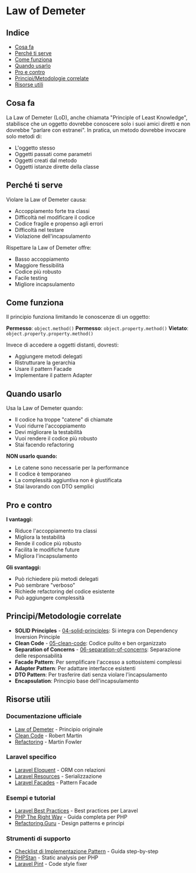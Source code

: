 # Law of Demeter

## Indice
- [Cosa fa](#cosa-fa)
- [Perché ti serve](#perché-ti-serve)
- [Come funziona](#come-funziona)
- [Quando usarlo](#quando-usarlo)
- [Pro e contro](#pro-e-contro)
- [Principi/Metodologie correlate](#principi-metodologie-correlate)
- [Risorse utili](#risorse-utili)

## Cosa fa

La Law of Demeter (LoD), anche chiamata "Principle of Least Knowledge", stabilisce che un oggetto dovrebbe conoscere solo i suoi amici diretti e non dovrebbe "parlare con estranei". In pratica, un metodo dovrebbe invocare solo metodi di:

- L'oggetto stesso
- Oggetti passati come parametri
- Oggetti creati dal metodo
- Oggetti istanze dirette della classe

## Perché ti serve

Violare la Law of Demeter causa:
- Accoppiamento forte tra classi
- Difficoltà nel modificare il codice
- Codice fragile e propenso agli errori
- Difficoltà nel testare
- Violazione dell'incapsulamento

Rispettare la Law of Demeter offre:
- Basso accoppiamento
- Maggiore flessibilità
- Codice più robusto
- Facile testing
- Migliore incapsulamento

## Come funziona

Il principio funziona limitando le conoscenze di un oggetto:

**Permesso**: `object.method()`
**Permesso**: `object.property.method()`
**Vietato**: `object.property.property.method()`

Invece di accedere a oggetti distanti, dovresti:
- Aggiungere metodi delegati
- Ristrutturare la gerarchia
- Usare il pattern Facade
- Implementare il pattern Adapter

## Quando usarlo

Usa la Law of Demeter quando:
- Il codice ha troppe "catene" di chiamate
- Vuoi ridurre l'accoppiamento
- Devi migliorare la testabilità
- Vuoi rendere il codice più robusto
- Stai facendo refactoring

**NON usarlo quando:**
- Le catene sono necessarie per la performance
- Il codice è temporaneo
- La complessità aggiuntiva non è giustificata
- Stai lavorando con DTO semplici

## Pro e contro

**I vantaggi:**
- Riduce l'accoppiamento tra classi
- Migliora la testabilità
- Rende il codice più robusto
- Facilita le modifiche future
- Migliora l'incapsulamento

**Gli svantaggi:**
- Può richiedere più metodi delegati
- Può sembrare "verboso"
- Richiede refactoring del codice esistente
- Può aggiungere complessità



## Principi/Metodologie correlate

- **SOLID Principles** - [04-solid-principles](./04-solid-principles/solid-principles.md): Si integra con Dependency Inversion Principle
- **Clean Code** - [05-clean-code](./05-clean-code/clean-code.md): Codice pulito e ben organizzato
- **Separation of Concerns** - [06-separation-of-concerns](./06-separation-of-concerns/separation-of-concerns.md): Separazione delle responsabilità
- **Facade Pattern**: Per semplificare l'accesso a sottosistemi complessi
- **Adapter Pattern**: Per adattare interfacce esistenti
- **DTO Pattern**: Per trasferire dati senza violare l'incapsulamento
- **Encapsulation**: Principio base dell'incapsulamento

## Risorse utili

### Documentazione ufficiale
- [Law of Demeter](https://en.wikipedia.org/wiki/Law_of_Demeter) - Principio originale
- [Clean Code](https://www.amazon.com/Clean-Code-Handbook-Software-Craftsmanship/dp/0132350882) - Robert Martin
- [Refactoring](https://www.amazon.com/Refactoring-Improving-Design-Existing-Code/dp/0134757599) - Martin Fowler

### Laravel specifico
- [Laravel Eloquent](https://laravel.com/docs/eloquent) - ORM con relazioni
- [Laravel Resources](https://laravel.com/docs/eloquent-resources) - Serializzazione
- [Laravel Facades](https://laravel.com/docs/facades) - Pattern Facade

### Esempi e tutorial
- [Laravel Best Practices](https://github.com/alexeymezenin/laravel-best-practices) - Best practices per Laravel
- [PHP The Right Way](https://phptherightway.com/) - Guida completa per PHP
- [Refactoring.Guru](https://refactoring.guru/) - Design patterns e principi

### Strumenti di supporto
- [Checklist di Implementazione Pattern](../checklist-implementazione-pattern.md) - Guida step-by-step
- [PHPStan](https://phpstan.org/) - Static analysis per PHP
- [Laravel Pint](https://laravel.com/docs/pint) - Code style fixer
